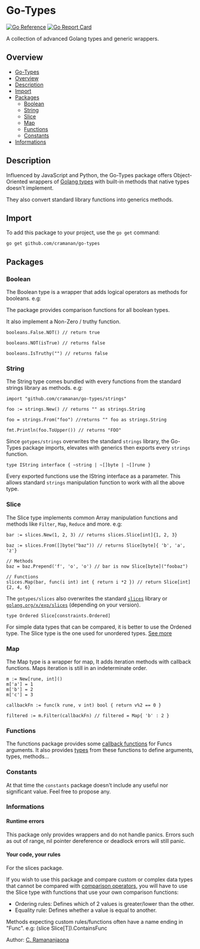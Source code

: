 # Go-Types

[![Go Reference](https://pkg.go.dev/badge/github.com/cramanan/go-types.svg)](https://pkg.go.dev/github.com/cramanan/go-types)
[![Go Report Card](https://goreportcard.com/badge/github.com/cramanan/go-types)](https://goreportcard.com/report/github.com/cramanan/go-types)

A collection of advanced Golang types and generic wrappers.

## Overview

-   [Go-Types](#go-types)
-   [Overview](#overview)
-   [Description](#description)
-   [Import](#import)
-   [Packages](#packages)
    -   [Boolean](#boolean)
    -   [String](#string)
    -   [Slice](#slice)
    -   [Map]()
    -   [Functions](#functions)
    -   [Constants](#constants)
-   [Informations](#informations)

## Description

Influenced by JavaScript and Python, the Go-Types package offers Object-Oriented wrappers of [Golang types](https://go.dev/ref/spec#Types) with built-in methods that native types doesn't implement.

They also convert standard library functions into generics methods.

## Import

To add this package to your project, use the `go get` command:

```
go get github.com/cramanan/go-types
```

## Packages

### Boolean

The Boolean type is a wrapper that adds logical operators as methods for booleans. e.g:

The package provides comparison functions for all boolean types.

It also implement a Non-Zero / truthy function.

```golang
booleans.False.NOT() // return true

booleans.NOT(isTrue) // returns false

booleans.IsTruthy("") // returns false
```

### String

The String type comes bundled with every functions from the standard strings library as methods. e.g:

```golang
import "github.com/cramanan/go-types/strings"

foo := strings.New() // returns "" as strings.String

foo = strings.From("foo") //returns "" foo as strings.String

fmt.Println(foo.ToUpper()) // returns "FOO"
```

Since `gotypes/strings` overwrites the standard `strings` library, the Go-Types package imports, elevates with generics then exports every `strings` function.

```golang
type IString interface { ~string | ~[]byte | ~[]rune }
```

Every exported functions use the IString interface as a parameter. This allows standard `strings` manipulation function to work with all the above type.

### Slice

The Slice type implements common Array manipulation functions and methods like `Filter`, `Map`, `Reduce` and more. e.g:

```golang
bar := slices.New(1, 2, 3) // returns slices.Slice[int]{1, 2, 3}

baz := slices.From([]byte("baz")) // returns Slice[byte]{ 'b', 'a', 'z'}

// Methods
baz = baz.Prepend('f', 'o', 'o') // bar is now Slice[byte]("foobaz")

// Functions
slices.Map(bar, func(i int) int { return i *2 }) // return Slice[int]{2, 4, 6}
```

The `gotypes/slices` also overwrites the standard [`slices`](https://pkg.go.dev/slices) library or [`golang.org/x/exp/slices`](https://pkg.go.dev/slices) (depending on your version).

```
type Ordered Slice[constraints.Ordered]
```

For simple data types that can be compared, it is better to use the Ordened type. The Slice type is the one used for unordered types. [See more](#your-code-your-rules)

### Map

The Map type is a wrapper for map, It adds iteration methods with callback functions.
Maps iteration is still in an indeterminate order.

```golang
m := New[rune, int]()
m['a'] = 1
m['b'] = 2
m['c'] = 3

callbackFn := func(k rune, v int) bool { return v%2 == 0 }

filtered := m.Filter(callbackFn) // filtered = Map{ 'b' : 2 }
```

### Functions

The functions package provides some [callback functions](/functions/functions.go) for Funcs arguments. It also provides [types](/functions/types.go) from these functions to define arguments, types, methods...

### Constants

At that time the `constants` package doesn't include any useful nor significant value. Feel free to propose any.

### Informations

#### Runtime errors

This package only provides wrappers and do not handle panics.
Errors such as out of range, nil pointer dereference or deadlock errors will still panic.

#### Your code, your rules

For the slices package.

If you wish to use this package and compare custom or complex data types that cannot be compared with [comparison operators](https://go.dev/ref/spec#Comparison_operators), you will have to use the Slice type with functions that use your own comparison functions:

-   Ordering rules: Defines which of 2 values is greater/lower than the other.
-   Equality rule: Defines whether a value is equal to another.

Methods expecting custom rules/functions often have a name ending in "Func". e.g: (slice Slice[T]).ContainsFunc

Author: [C. Ramananjaona](https://github.com/cramanan)
